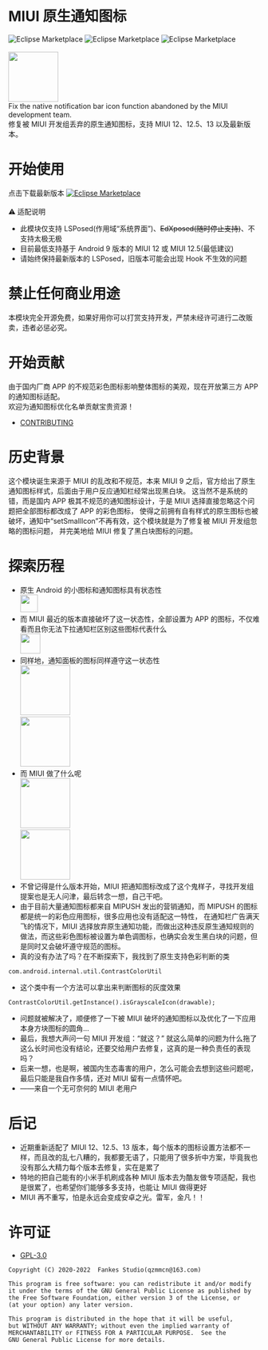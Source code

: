 # MIUI 原生通知图标

![Eclipse Marketplace](https://img.shields.io/badge/build-pending-dbab09)
![Eclipse Marketplace](https://img.shields.io/badge/license-GPL3.0-blue)
![Eclipse Marketplace](https://img.shields.io/badge/version-v1.3-green)
<br/><br/>
<img src="https://github.com/fankes/MIUINativeNotifyIcon/blob/master/app/src/main/ic_launcher-playstore.png" width = "100" height = "100"/>
<br/>
Fix the native notification bar icon function abandoned by the MIUI development team.<br/>
修复被 MIUI 开发组丢弃的原生通知图标，支持 MIUI 12、12.5、13 以及最新版本。

# 开始使用

点击下载最新版本
<a href='https://github.com/fankes/MIUINativeNotifyIcon/releases'>![Eclipse Marketplace](https://img.shields.io/badge/download-v1.3-green)</a>
<br/><br/>
⚠️ 适配说明<br/>

- 此模块仅支持 LSPosed(作用域“系统界面”)、~~EdXposed(随时停止支持)~~、不支持太极无极
- 目前最低支持基于 Android 9 版本的 MIUI 12 或 MIUI 12.5(最低建议)
- 请始终保持最新版本的 LSPosed，旧版本可能会出现 Hook 不生效的问题

# 禁止任何商业用途

本模块完全开源免费，如果好用你可以打赏支持开发，严禁未经许可进行二改贩卖，违者必惩必究。

# 开始贡献

由于国内厂商 APP 的不规范彩色图标影响整体图标的美观，现在开放第三方 APP 的通知图标适配。<br/>
欢迎为通知图标优化名单贡献宝贵资源！<br/>

- [CONTRIBUTING](https://github.com/fankes/MIUINativeNotifyIcon/blob/master/CONTRIBUTING.md)

# 历史背景

这个模块诞生来源于 MIUI 的乱改和不规范，本来 MIUI 9 之后，官方给出了原生通知图标样式，后面由于用户反应通知栏经常出现黑白块。 这当然不是系统的错，而是国内 APP 极其不规范的通知图标设计，于是 MIUI
选择直接忽略这个问题把全部图标都改成了 APP 的彩色图标， 使得之前拥有自有样式的原生图标也被破坏，通知中“setSmallIcon”不再有效，这个模块就是为了修复被 MIUI 开发组忽略的图标问题， 并完美地给 MIUI 修复了黑白块图标的问题。
<br/>

# 探索历程

- 原生 Android 的小图标和通知图标具有状态性<br/>
  <img src="https://github.com/fankes/MIUINativeNotifyIcon/blob/master/images/native.jpg" height = "35"/><br/>
- 而 MIUI 最近的版本直接破坏了这一状态性，全部设置为 APP 的图标，不仅难看而且你无法下拉通知栏区别这些图标代表什么<br/>
  <img src="https://github.com/fankes/MIUINativeNotifyIcon/blob/master/images/miui.jpg" height = "40"/><br/>
- 同样地，通知面板的图标同样遵守这一状态性<br/>
  <img src="https://github.com/fankes/MIUINativeNotifyIcon/blob/master/images/native_n_1.jpg" height = "100"/><br/>
  <img src="https://github.com/fankes/MIUINativeNotifyIcon/blob/master/images/native_n_2.jpg" height = "100"/><br/>
- 而 MIUI 做了什么呢<br/>
  <img src="https://github.com/fankes/MIUINativeNotifyIcon/blob/master/images/miui_n_1.jpg" height = "100"/><br/>
  <img src="https://github.com/fankes/MIUINativeNotifyIcon/blob/master/images/miui_n_2.jpg" height = "100"/><br/>
- 不曾记得是什么版本开始，MIUI 把通知图标改成了这个鬼样子，寻找开发组提案也是无人问津，最后转念一想，自己干吧。
- 由于目前大量通知图标都来自 MIPUSH 发出的营销通知，而 MIPUSH 的图标都是统一的彩色应用图标，很多应用也没有适配这一特性， 在通知栏广告满天飞的情况下，MIUI
  选择放弃原生通知功能，而做出这种违反原生通知规则的做法，而这些彩色图标被设置为单色调图标，也确实会发生黑白块的问题，但是同时又会破坏遵守规范的图标。
- 真的没有办法了吗？在不断探索下，我找到了原生支持色彩判断的类

```
com.android.internal.util.ContrastColorUtil
```

- 这个类中有一个方法可以拿出来判断图标的灰度效果

```
ContrastColorUtil.getInstance().isGrayscaleIcon(drawable);
```

- 问题就被解决了，顺便修了一下被 MIUI 破坏的通知图标以及优化了一下应用本身方块图标的圆角...
- 最后，我想大声问一句 MIUI 开发组：“就这？” 就这么简单的问题为什么拖了这么长时间也没有结论，还要交给用户去修复，这真的是一种负责任的表现吗？
- 后来一想，也是啊，被国内生态毒害的用户，怎么可能会去想到这些问题呢，最后只能是我自作多情，还对 MIUI 留有一点情怀吧。
- ——来自一个无可奈何的 MIUI 老用户

# 后记

- 近期重新适配了 MIUI 12、12.5、13 版本，每个版本的图标设置方法都不一样，而且改的乱七八糟的，我都要无语了，只能用了很多折中方案，毕竟我也没有那么大精力每个版本去修复，实在是累了
- 特地的把自己能有的小米手机刷成各种 MIUI 版本去为酷友做专项适配，我也是很累了，也希望你们能够多多支持，也能让 MIUI 做得更好
- MIUI 再不重写，怕是永远会变成安卓之光。雷军，金凡！！

# 许可证

- [GPL-3.0](https://www.gnu.org/licenses/gpl-3.0.html)

```
Copyright (C) 2020-2022  Fankes Studio(qzmmcn@163.com)

This program is free software: you can redistribute it and/or modify
it under the terms of the GNU General Public License as published by
the Free Software Foundation, either version 3 of the License, or
(at your option) any later version.

This program is distributed in the hope that it will be useful,
but WITHOUT ANY WARRANTY; without even the implied warranty of
MERCHANTABILITY or FITNESS FOR A PARTICULAR PURPOSE.  See the
GNU General Public License for more details.
```